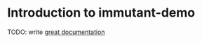 # Introduction to immutant-demo

TODO: write [great documentation](http://jacobian.org/writing/great-documentation/what-to-write/)
